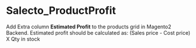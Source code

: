 # Salecto_ProductProfit
Add Extra column **Estimated Profit** to the products grid in Magento2 Backend. Estimated profit should be calculated as: (Sales price - Cost price) X Qty in stock
